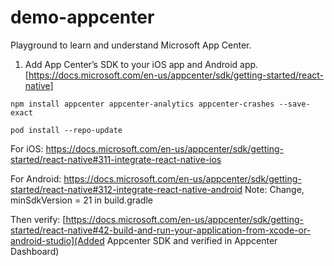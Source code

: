 # demo-appcenter
Playground to learn and understand Microsoft App Center.

1. Add App Center’s SDK to your iOS app and Android app. [https://docs.microsoft.com/en-us/appcenter/sdk/getting-started/react-native]

```npm install appcenter appcenter-analytics appcenter-crashes --save-exact```

```pod install --repo-update```

For iOS:
https://docs.microsoft.com/en-us/appcenter/sdk/getting-started/react-native#311-integrate-react-native-ios

For Android:
https://docs.microsoft.com/en-us/appcenter/sdk/getting-started/react-native#312-integrate-react-native-android
Note: Change, minSdkVersion = 21 in build.gradle

Then verify: [https://docs.microsoft.com/en-us/appcenter/sdk/getting-started/react-native#42-build-and-run-your-application-from-xcode-or-android-studio](Added Appcenter SDK and verified in Appcenter Dashboard)
